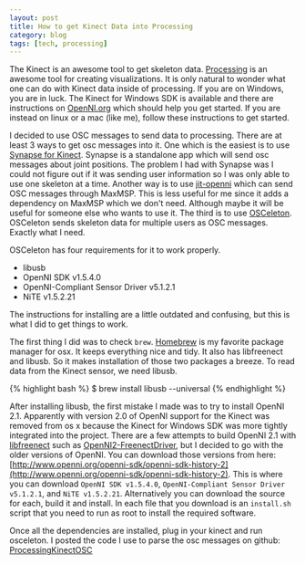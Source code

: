 ```yaml
---
layout: post
title: How to get Kinect Data into Processing
category: blog
tags: [tech, processing]
---
```


The Kinect is an awesome tool to get skeleton data. [Processing](http://processing.org) is an awesome tool for creating visualizations. It is only natural to wonder what one can do with Kinect data inside of processing. If you are on Windows, you are in luck. The Kinect for Windows SDK is available and there are instructions on [OpenNI.org](http://www.openni.org/) which should help you get started. If you are instead on linux or a mac (like me), follow these instructions to get started.

I decided to use OSC messages to send data to processing. There are at least 3 ways to get osc messages into it. One which is the easiest is to use [Synapse for Kinect](http://synapsekinect.tumblr.com/). Synapse is a standalone app which will send osc messages about joint positions. The problem I had with Synapse was I could not figure out if it was sending user information so I was only able to use one skeleton at a time. Another way is to use [jit-openni](http://hidale.com/jit-openni/) which can send OSC messages through MaxMSP. This is less useful for me since it adds a dependency on MaxMSP which we don't need. Although maybe it will be useful for someone else who wants to use it. The third is to use [OSCeleton](https://github.com/Sensebloom/OSCeleton). OSCeleton sends skeleton data for multiple users as OSC messages. Exactly what I need.

OSCeleton has four requirements for it to work properly.
* libusb
* OpenNI SDK v1.5.4.0
* OpenNI-Compliant Sensor Driver v5.1.2.1
* NiTE v1.5.2.21

The instructions for installing are a little outdated and confusing, but this is what I did to get things to work.

The first thing I did was to check `brew`. [Homebrew](https://github.com/mxcl/homebrew) is my favorite package manager for osx. It keeps everything nice and tidy. It also has libfreenect and libusb. So it makes installation of those two packages a breeze. To read data from the Kinect sensor, we need libusb.

{% highlight bash %}
$ brew install libusb --universal
{% endhighlight %}

After installing libusb, the first mistake I made was to try to install OpenNI 2.1. Apparently with version 2.0 of OpenNI support for the Kinect was removed from os x because the Kinect for Windows SDK was more tightly integrated into the project. There are a few attempts to build OpenNI 2.1 with [libfreenect](https://github.com/OpenKinect/libfreenect) such as [OpenNI2-FreenectDriver](https://github.com/piedar/OpenNI2-FreenectDriver), but I decided to go with the older versions of OpenNI. You can download those versions from here: [http://www.openni.org/openni-sdk/openni-sdk-history-2](http://www.openni.org/openni-sdk/openni-sdk-history-2). This is where you can download `OpenNI SDK v1.5.4.0`, `OpenNI-Compliant Sensor Driver v5.1.2.1`, and `NiTE v1.5.2.21`. Alternatively you can download the source for each, build it and install. In each file that you download is an `install.sh` script that you need to run as root to install the required software.

Once all the dependencies are installed, plug in your kinect and run osceleton. I posted the code I use to parse the osc messages on github: [ProcessingKinectOSC](https://github.com/cketcham/ProcessingKinectOSC)
